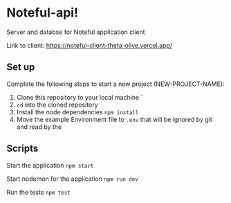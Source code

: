 # Noteful-api!

Server and databse for Noteful application client

Link to client: https://noteful-client-theta-olive.vercel.app/



## Set up

Complete the following steps to start a new project (NEW-PROJECT-NAME):

1. Clone this repository to your local machine `
2. `cd` into the cloned repository
3. Install the node dependencies `npm install`
4. Move the example Environment file to `.env` that will be ignored by git and read by the 

## Scripts

Start the application `npm start`

Start nodemon for the application `npm run dev`

Run the tests `npm test`

